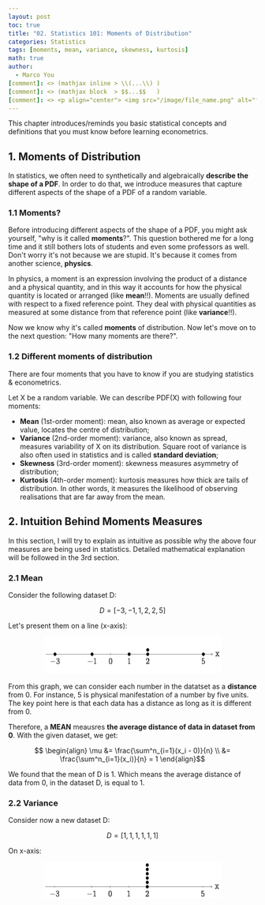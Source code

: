```yaml
---
layout: post
toc: true
title: "02. Statistics 101: Moments of Distribution"
categories: Statistics
tags: [moments, mean, variance, skewness, kurtosis]
math: true
author:
  - Marco You
[comment]: <> (mathjax inline > \\(...\\) )
[comment]: <> (mathjax block  > $$...$$   )
[comment]: <> <p align="center"> <img src="/image/file_name.png" alt="file_name" width="460" height="260"> </p>
---
```

This chapter introduces/reminds you basic statistical concepts and definitions that you must know before learning econometrics.

## 1. Moments of Distribution

In statistics, we often need to synthetically and algebraically **describe the shape of a PDF**. In order to do that, we introduce measures that capture different aspects of the shape of a PDF of a random variable.

### 1.1 Moments? 

Before introducing different aspects of the shape of a PDF, you might ask yourself, "why is it called **moments**?". This question bothered me for a long time and it still bothers lots of students and even some professors as well. Don't worry it's not because we are stupid. It's because it comes from another science, **physics**.

In physics, a moment is an expression involving the product of a distance and a physical quantity, and in this way it accounts for how the physical quantity is located or arranged (like **mean**!!). Moments are usually defined with respect to a fixed reference point. They deal with physical quantities as measured at some distance from that reference point (like **variance**!!).

Now we know why it's called **moments** of distribution. Now let's move on to the next question: "How many moments are there?".

### 1.2 Different moments of distribution

There are four moments that you have to know if you are studying statistics & econometrics.

Let X be a random variable. We can describe PDF(X) with following four moments:

- **Mean** (1st-order moment): mean, also known as average or expected value, locates the centre of distribution;
- **Variance** (2nd-order moment): variance, also known as spread, measures variability of X on its distribution. Square root of variance is also often used in statistics and is called **standard deviation**;
- **Skewness** (3rd-order moment): skewness measures asymmetry of distribution;
- **Kurtosis** (4th-order moment): kurtosis measures how thick are tails of distribution. In other words, it measures the likelihood of observing realisations that are far away from the mean.

## 2. Intuition Behind Moments Measures

In this section, I will try to explain as intuitive as possible why the above four measures are being used in statistics. Detailed mathematical explanation will be followed in the 3rd section.

### 2.1 Mean

Consider the following dataset D: 

$$ D = [-3, -1, 1, 2, 2, 5] $$

Let's present them on a line (x-axis):

<p align="center">
<img src="/image/mean.png" alt="mean" width="360" height="75">
</p>

From this graph, we can consider each number in the datatset as a **distance** from 0. For instance, 5 is physical manifestation of a number by five units. The key point here is that each data has a distance as long as it is different from 0.

Therefore, a **MEAN** meausres **the average distance of data in dataset from 0**. With the given dataset, we get:

$$ \begin{align}
 \mu &= \frac{\sum^n_{i=1}(x_i - 0)}{n} \\
 &= \frac{\sum^n_{i=1}(x_i)}{n} = 1
\end{align}$$

We found that the mean of D is 1. Which means the average distance of data from 0, in the dataset D, is equal to 1.

### 2.2 Variance

Consider now a new dataset D:

$$ D = [1, 1, 1, 1, 1, 1] $$

On x-axis:

<p align="center">
<img src="/image/variance.png" alt="variance" width="360" height="75">
</p>